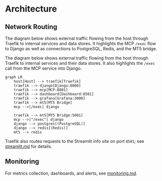 # Architecture

## Network Routing

The diagram below shows external traffic flowing from the host through Traefik to internal services
and data stores. It highlights the MCP `/exec` flow to Django as well as connections to PostgreSQL,
Redis, and the MT5 bridge.

The diagram below shows external traffic flowing from the host through Traefik to internal services and their data stores. It also highlights the `/exec` call from the MCP service into Django.


```mermaid
graph LR
    host[Host] --> traefik[Traefik]
    traefik --> django[Django:8000]
    traefik --> mcp[MCP:8001]
    traefik --> dashboard[Dashboard:8501]
    traefik --> grafana[Grafana:3000]
    traefik --> mt5[MT5 Bridge]
    mcp -->|/exec| django

    traefik --> mt5[MT5 Bridge:5001]
    mcp -->|"/exec"| django
    django --> postgres[(PostgreSQL)]
    django --> redis[(Redis)]
    mt5 --> redis
```

Traefik also routes requests to the Streamlit info site on port `8501`; see [streamlit.md](streamlit.md) for details.

## Monitoring

For metrics collection, dashboards, and alerts, see [monitoring.md](monitoring.md).

